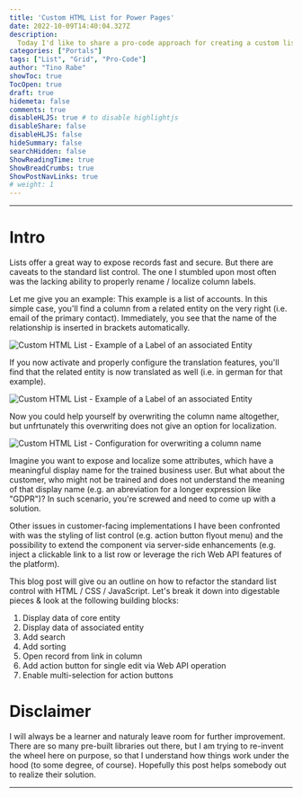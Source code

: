 ```yaml
---
title: 'Custom HTML List for Power Pages'
date: 2022-10-09T14:40:04.327Z
description:
  Today I'd like to share a pro-code approach for creating a custom list or a Power Pages web page.
categories: ["Portals"]
tags: ["List", "Grid", "Pro-Code"]
author: "Tino Rabe"
showToc: true
TocOpen: true
draft: true
hidemeta: false
comments: true
disableHLJS: true # to disable highlightjs
disableShare: false
disableHLJS: false
hideSummary: false
searchHidden: false
ShowReadingTime: true
ShowBreadCrumbs: true
ShowPostNavLinks: true
# weight: 1
---
```

*****
# Intro
Lists offer a great way to expose records fast and secure. 
But there are caveats to the standard list control. 
The one I stumbled upon most often was the lacking ability to properly rename / localize column labels.

Let me give you an example:
This example is a list of accounts.
In this simple case, you'll find a column from a related entity on the very right (i.e. email of the primary contact).
Immediately, you see that the name of the relationship is inserted in brackets automatically.

![Custom HTML List - Example of a Label of an associated Entity](/img/HTML-Grid-Standard-English.png)

If you now activate and properly configure the translation features, you'll find that the related entity is now translated as well (i.e. in german for that example).

![Custom HTML List - Example of a Label of an associated Entity](/img/HTML-Grid-Standard-German.png)

Now you could help yourself by overwriting the column name altogether, but unfrtunately this overwriting does not give an option for localization.

![Custom HTML List - Configuration for overwriting a column name](/img/HTML-Grid-Standard-OverrideColumnAttribute-Configuration.png)

Imagine you want to expose and localize some attributes, which have a meaningful display name for the trained business user.
But what about the customer, who might not be trained and does not understand the meaning of that display name (e.g. an abreviation for a longer expression like "GDPR")?
In such scenario, you're screwed and need to come up with a solution.

Other issues in customer-facing implementations I have been confronted with was the styling of list control (e.g. action button flyout menu) and the possibility to extend the component via server-side enhancements (e.g. inject a clickable link to a list row or leverage the rich Web API features of the platform).

This blog post will give ou an outline on how to refactor the standard list control with HTML / CSS / JavaScript. 
Let's break it down into digestable pieces & look at the following building blocks:

1. Display data of core entity
2. Display data of associated entity
3. Add search
4. Add sorting
5. Open record from link in column
6. Add action button for single edit via Web API operation
7. Enable multi-selection for action buttons

# Disclaimer 
I will always be a learner and naturaly leave room for further improvement. There are so many pre-built libraries out there, but I am trying to re-invent the wheel here on purpose, so that I understand how things work under the hood (to some degree, of course). Hopefully this post helps somebody out to realize their solution.
*****
